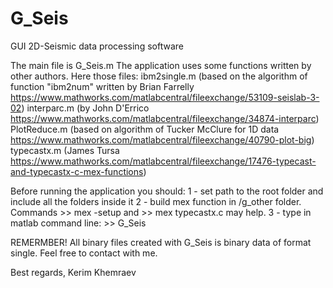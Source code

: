 # G_Seis
GUI 2D-Seismic data processing software

The main file is G_Seis.m
The application uses some functions written by other authors. Here those files:
ibm2single.m (based on the algorithm of function "ibm2num" written by Brian Farrelly https://www.mathworks.com/matlabcentral/fileexchange/53109-seislab-3-02)
interparc.m (by John D'Errico https://www.mathworks.com/matlabcentral/fileexchange/34874-interparc)
PlotReduce.m (based on algorithm of Tucker McClure for 1D data https://www.mathworks.com/matlabcentral/fileexchange/40790-plot-big)
typecastx.m (James Tursa https://www.mathworks.com/matlabcentral/fileexchange/17476-typecast-and-typecastx-c-mex-functions)

Before running the application you should:
1 - set path to the root folder and include all the folders inside it
2 - build mex function in /g_other folder. Commands >> mex -setup and >> mex typecastx.c may help. 
3 - type in matlab command line: >> G_Seis

REMERMBER! All binary files created with G_Seis is binary data of format single.
Feel free to contact with me.

Best regards,
Kerim Khemraev

